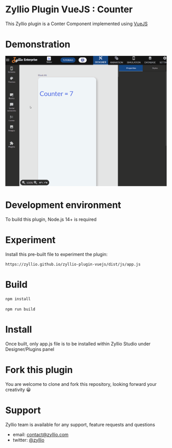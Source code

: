 # Zyllio Plugin VueJS : Counter

This Zyllio plugin is a Conter Component implemented using [VueJS](https://v3.vuejs.org/)

# Demonstration

<img src="./snapshots/demo.gif">

# Development environment

To build this plugin, Node.js 14+ is required

# Experiment

Install this pre-built file to experiment the plugin:
```
https://zyllio.github.io/zyllio-plugin-vuejs/dist/js/app.js
```

# Build

```shell
npm install

npm run build
```

# Install

Once built, only app.js file is to be installed within Zyllio Studio under Designer/Plugins panel

# Fork this plugin

You are welcome to clone and fork this repository, looking forward your creativity 😀

# Support

Zyllio team is available for any support, feature requests and questions

- email: contact@zyllio.com
- twitter: [@zyllio](https://twitter.com/zyllio)
